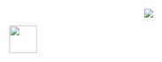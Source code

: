 <p align="center">
  <img src="https://capsule-render.vercel.app/api?type=Slice&height=250&color=97dbae&animation=fadeIn&fontColor=363636&rotate=16&descAlignY=43&descAlign=60&fontAlignY=20&fontAlign=70&text=Crypto%20World!&desc=Welcome%20to%20Blocketize!"/>
</p>

<img height="50" src="https://tenor.com/view/helloworld-programming-gif-10988733249605918265"/>




